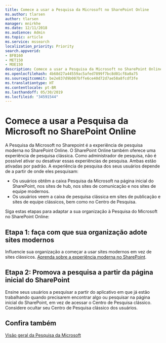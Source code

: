```yaml
---
title: Comece a usar a Pesquisa da Microsoft no SharePoint Online
ms.author: tlarsen
author: tlarsen
manager: mnirkhe
ms.date: 12/11/2018
ms.audience: Admin
ms.topic: article
ms.service: mssearch
localization_priority: Priority
search.appverid:
- BFB160
- MET150
- MOE150
description: Comece a usar a Pesquisa da Microsoft no SharePoint Online em sua organização
ms.openlocfilehash: 4b68d27a44559ac5afed7899f7bc8d01cf8a0a75
ms.sourcegitcommit: be2e837d9b087bffe6ce40d72d7ae58a8fcdf3fe
ms.translationtype: HT
ms.contentlocale: pt-BR
ms.lasthandoff: 05/30/2019
ms.locfileid: "34591544"
---
```

# <a name="get-started-with-microsoft-search-in-sharepoint-online"></a>Comece a usar a Pesquisa da Microsoft no SharePoint Online

A Pesquisa da Microsoft no Sharepoint é a experiência de pesquisa moderna no SharePoint Online. O SharePoint Online também oferece uma experiência de pesquisa clássica. Como administrador de pesquisa, não é possível ativar ou desativar essas experiências de pesquisa. Ambas estão ativadas por padrão. A experiência de pesquisa dos seus usuários depende de a partir de onde eles pesquisam:

- Os usuários obtêm a caixa Pesquisa da Microsoft na página inicial do SharePoint, nos sites de hub, nos sites de comunicação e nos sites de equipe modernos.
- Os usuários veem a caixa de pesquisa clássica em sites de publicação e sites de equipe clássicos, bem como no Centro de Pesquisa.

Siga estas etapas para adaptar a sua organização à Pesquisa do Microsoft no SharePoint Online:
## <a name="step-1-get-your-organization-to-adopt-modern-sites"></a>Etapa 1: faça com que sua organização adote sites modernos
Influencie sua organização a começar a usar sites modernos em vez de sites clássicos. [Aprenda sobre a experiência moderna no SharePoint](https://support.office.com/article/SharePoint-classic-and-modern-experiences-5725c103-505d-4a6e-9350-300d3ec7d73f).

## <a name="step-2-promote-searching-from-the-sharepoint-start-page"></a>Etapa 2: Promova a pesquisa a partir da página inicial do SharePoint
Ensine seus usuários a pesquisar a partir do aplicativo em que já estão trabalhando quando precisarem encontrar algo ou pesquisar na página inicial do SharePoint, em vez de acessar o Centro de Pesquisa clássico. Considere ocultar seu Centro de Pesquisa clássico dos usuários.

## <a name="see-also"></a>Confira também
[Visão geral da Pesquisa da Microsoft](overview-microsoft-search.md)